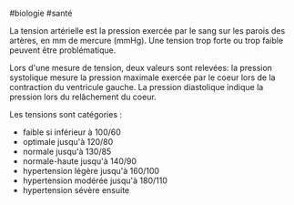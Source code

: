 #biologie #santé

La tension artérielle est la pression exercée par le sang sur les parois des artères, en mm de mercure (mmHg). Une tension trop forte ou trop faible peuvent être problématique.

Lors d'une mesure de tension, deux valeurs sont relevées: la pression systolique mesure la pression maximale exercée par le coeur lors de la contraction du ventricule gauche. La pression diastolique indique la pression lors du relâchement du coeur.

Les tensions sont catégories :
- faible si inférieur à 100/60
- optimale jusqu'à 120/80
- normale jusqu'à 130/85
- normale-haute jusqu'à 140/90
- hypertension légère jusqu'à 160/100
- hypertension modérée jusqu'à 180/110
- hypertension sévère ensuite 